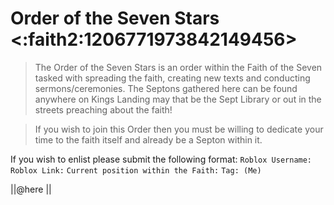 # Order of the Seven Stars <:faith2:1206771973842149456> 

> The Order of the Seven Stars is an order within the Faith of the Seven tasked with spreading the faith, creating new texts and conducting sermons/ceremonies. 
> The Septons gathered here can be found anywhere on Kings Landing may that be the Sept Library or out in the streets preaching about the faith!

> If you wish to join this Order then you must be willing to dedicate your time to the faith itself and already be a Septon within it. 

If you wish to enlist please submit the following format:
`Roblox Username:`
`Roblox Link:` 
`Current position within the Faith:`
`Tag: (Me)` 

||@here ||
